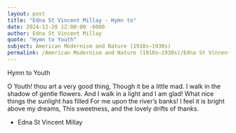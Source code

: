```yaml
---
layout: post
title: "Edna St Vincent Millay - Hymn to"
date: 2024-12-28 12:00:00 -0000
author: Edna St Vincent Millay
quote: "Hymn to Youth"
subject: American Modernism and Nature (1910s–1930s)
permalink: /American Modernism and Nature (1910s–1930s)/Edna St Vincent Millay/Edna St Vincent Millay - Hymn to
---
```


Hymn to Youth

O Youth! thou art a very good thing,
    Though it be a little mad. 
I walk in the shadow of gentle flowers.
    And I walk in a light and I am glad! 
What nice things the sunlight has filled
    For me upon the river’s banks! 
I feel it is bright above my dreams,
    This sweetness, and the lovely drifts of thanks.

- Edna St Vincent Millay

